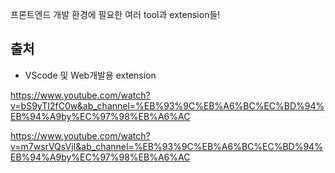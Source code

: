 프론트엔드 개발 환경에 필요한 여러 tool과 extension들!

## 출처
+ VScode 및 Web개발용 extension

https://www.youtube.com/watch?v=bS9yTI2fC0w&ab_channel=%EB%93%9C%EB%A6%BC%EC%BD%94%EB%94%A9by%EC%97%98%EB%A6%AC <br>

https://www.youtube.com/watch?v=m7wsrVQsVjI&ab_channel=%EB%93%9C%EB%A6%BC%EC%BD%94%EB%94%A9by%EC%97%98%EB%A6%AC<br>
